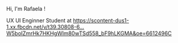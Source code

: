 Hi, I'm Rafaela ! 


UX UI Enginner Student at 	https://scontent-dus1-1.xx.fbcdn.net/v/t39.30808-6…W5boIZmrHk7HKHgWlm80wTSd558_bF9hLKGMA&oe=6612496C
